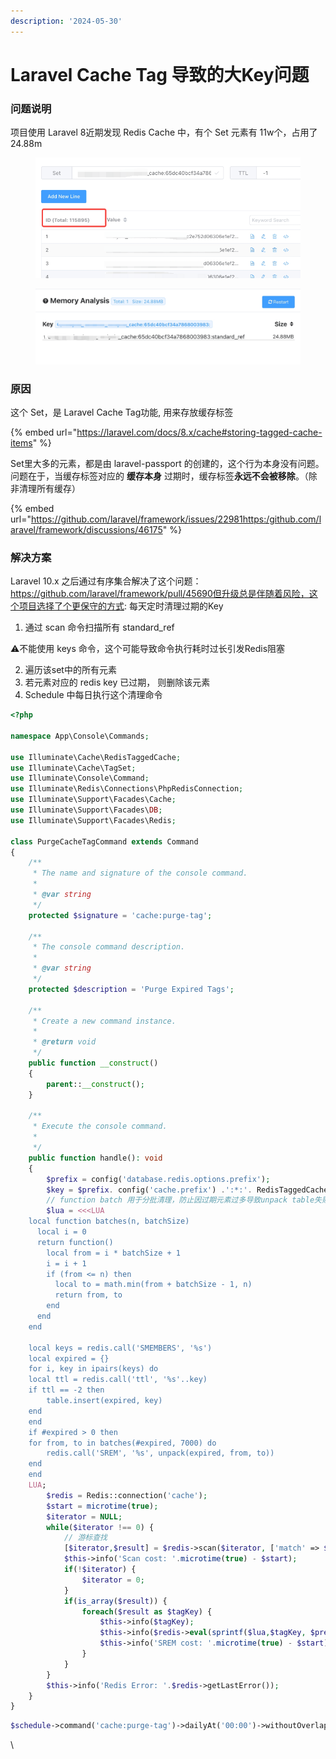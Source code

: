 ```yaml
---
description: '2024-05-30'
---
```


# Laravel Cache Tag 导致的大Key问题

### 问题说明

项目使用 Laravel 8近期发现 Redis Cache 中，有个 Set 元素有 11w个，占用了 24.88m

<figure><img src="../.gitbook/assets/image (11).png" alt=""><figcaption></figcaption></figure>

<figure><img src="../.gitbook/assets/image (13).png" alt=""><figcaption></figcaption></figure>

### 原因

这个 Set，是 Laravel Cache Tag功能, 用来存放缓存标签

{% embed url="https://laravel.com/docs/8.x/cache#storing-tagged-cache-items" %}

Set里大多的元素，都是由 laravel-passport 的创建的，这个行为本身没有问题。问题在于，当缓存标签对应的 **缓存本身** 过期时，缓存标签**永远不会被移除**。（除非清理所有缓存）

{% embed url="https://github.com/laravel/framework/issues/22981https:/github.com/laravel/framework/discussions/46175" %}

### 解决方案

Laravel 10.x 之后通过有序集合解决了这个问题： https://github.com/laravel/framework/pull/45690但升级总是伴随着风险，这个项目选择了个更保守的方式: 每天定时清理过期的Key

1. 通过 scan 命令扫描所有 standard\_ref

⚠️不能使用 keys 命令，这个可能导致命令执行耗时过长引发Redis阻塞

2. 遍历该set中的所有元素
3. 若元素对应的 redis key 已过期， 则删除该元素
4. Schedule 中每日执行这个清理命令

```php
<?php

namespace App\Console\Commands;

use Illuminate\Cache\RedisTaggedCache;
use Illuminate\Cache\TagSet;
use Illuminate\Console\Command;
use Illuminate\Redis\Connections\PhpRedisConnection;
use Illuminate\Support\Facades\Cache;
use Illuminate\Support\Facades\DB;
use Illuminate\Support\Facades\Redis;

class PurgeCacheTagCommand extends Command
{
    /**
     * The name and signature of the console command.
     *
     * @var string
     */
    protected $signature = 'cache:purge-tag';

    /**
     * The console command description.
     *
     * @var string
     */
    protected $description = 'Purge Expired Tags';

    /**
     * Create a new command instance.
     *
     * @return void
     */
    public function __construct()
    {
        parent::__construct();
    }

    /**
     * Execute the console command.
     *
     */
    public function handle(): void
    {
        $prefix = config('database.redis.options.prefix');
        $key = $prefix. config('cache.prefix') .':*:'. RedisTaggedCache::REFERENCE_KEY_STANDARD;
        // function batch 用于分批清理，防止因过期元素过多导致unpack table失败
        $lua = <<<LUA
    local function batches(n, batchSize)
      local i = 0
      return function()
        local from = i * batchSize + 1
        i = i + 1
        if (from <= n) then
          local to = math.min(from + batchSize - 1, n)
          return from, to
        end
      end
    end

    local keys = redis.call('SMEMBERS', '%s')
    local expired = {}
    for i, key in ipairs(keys) do
    local ttl = redis.call('ttl', '%s'..key)
    if ttl == -2 then
        table.insert(expired, key)
    end
    end
    if #expired > 0 then
    for from, to in batches(#expired, 7000) do
        redis.call('SREM', '%s', unpack(expired, from, to))
    end
    end
    LUA;
        $redis = Redis::connection('cache');
        $start = microtime(true);
        $iterator = NULL;
        while($iterator !== 0) {
            // 游标查找
            [$iterator,$result] = $redis->scan($iterator, ['match' => $key]);
            $this->info('Scan cost: '.microtime(true) - $start);
            if(!$iterator) {
                $iterator = 0;
            }
            if(is_array($result)) {
                foreach($result as $tagKey) {
                    $this->info($tagKey);
                    $this->info($redis->eval(sprintf($lua,$tagKey, $prefix, $tagKey), 0));
                    $this->info('SREM cost: '.microtime(true) - $start);
                }
            }
        }
        $this->info('Redis Error: '.$redis->getLastError());
    }
}
```

```php
$schedule->command('cache:purge-tag')->dailyAt('00:00')->withoutOverlapping()->onOneServer()->runInBackground();
```

\
